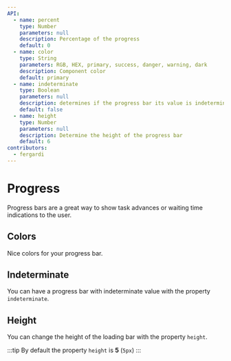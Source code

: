 ```yaml
---
API:
  - name: percent
    type: Number
    parameters: null
    description: Percentage of the progress
    default: 0
  - name: color
    type: String
    parameters: RGB, HEX, primary, success, danger, warning, dark
    description: Component color
    default: primary
  - name: indeterminate
    type: Boolean
    parameters: null
    description: determines if the progress bar its value is indeterminate and adds an animation
    default: false
  - name: height
    type: Number
    parameters: null
    description: Determine the height of the progress bar
    default: 6
contributors:
  - fergardi
---
```


# Progress

<box header>

  Progress bars are a great way to show task advances or waiting time indications to the user.

</box>


<box>

## Colors

Nice colors for your progress bar.

<vuecode md>
<template #demo>
  <vs-progress :percent="100" color="primary">primary</vs-progress>
  <vs-progress :percent="90" color="warning">warning</vs-progress>
  <vs-progress :percent="75" color="danger">danger</vs-progress>
  <vs-progress :percent="60" color="success">success</vs-progress>
  <vs-progress :percent="45" color="dark">dark</vs-progress>
  <vs-progress :percent="30" color="rgb(164, 69, 15)">RGB</vs-progress>
  <vs-progress :percent="15" color="#24c1a0">HEX</vs-progress>
</template>
<template #code>

```html
  <vs-progress :percent="100" color="primary">primary</vs-progress>
  <vs-progress :percent="90" color="warning">warning</vs-progress>
  <vs-progress :percent="75" color="danger">danger</vs-progress>
  <vs-progress :percent="60" color="success">success</vs-progress>
  <vs-progress :percent="45" color="dark">dark</vs-progress>
  <vs-progress :percent="30" color="rgb(164, 69, 15)">RGB</vs-progress>
  <vs-progress :percent="15" color="#24c1a0">HEX</vs-progress>
```

</template>
</vuecode>

</box>


<box>

## Indeterminate

You can have a progress bar with indeterminate value with the property `indeterminate`.

<vuecode md>
<template #demo>
  <vs-progress indeterminate color="primary">primary</vs-progress>
</template>
<template #code>

```html
  <vs-progress indeterminate color="primary">primary</vs-progress>
```

</template>
</vuecode>

</box>


<box>

## Height

You can change the height of the loading bar with the property `height`.

:::tip
By default the property `height` is **5** (`5px`)
:::

<vuecode md>
<template #demo>
  <vs-progress :height="2" :percent="100" color="primary">primary</vs-progress>
  <vs-progress :height="4" :percent="80" color="warning">warning</vs-progress>
  <vs-progress :height="8" :percent="60" color="danger">danger</vs-progress>
  <vs-progress :height="12" :percent="40" color="success">success</vs-progress>
</template>
<template #code>

```html
<vs-progress :height="2" :percent="100" color="primary">primary</vs-progress>
<vs-progress :height="4" :percent="80" color="warning">warning</vs-progress>
<vs-progress :height="8" :percent="60" color="danger">danger</vs-progress>
<vs-progress :height="12" :percent="40" color="success">success</vs-progress>
```

</template>
</vuecode>

</box>
